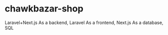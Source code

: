 # chawkbazar-shop

Laravel+Next.js
As a backend, Laravel
As a frontend, Next.js
As a database, SQL




